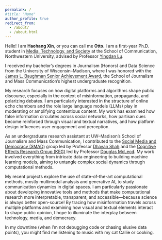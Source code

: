 ```yaml
---
permalink: /
#title: "Home"
author_profile: true
redirect_from: 
  - /about/
  - /about.html
---
```


Hello! I am **Haohang Xin**, or you can call me **Otto**. I am a first-year Ph.D. student in [Media, Technology, and Society](https://mts.northwestern.edu/) at the School of Communication, Northwestern University, advised by Professor [Yingdan Lu](https://communication.northwestern.edu/faculty/yingdan-lu.html).

I received my bachelor’s degrees in Journalism (Honors) and Data Science from the University of Wisconsin–Madison, where I was honored with the [James L. Baughman Senior Achievement Award](https://journalism.wisc.edu/student-opportunities/james-baughman-senior-achievement-award/), the School of Journalism and Mass Communication’s highest undergraduate recognition.

My research focuses on how digital platforms and algorithms shape public discourse, especially in the context of misinformation, propaganda, and polarizing debates. I am particularly interested in the structure of online echo chambers and the role large language models (LLMs) play in moderating or amplifying contentious content. My work has examined how false information circulates across social networks, how partisan cues become reinforced through visual and textual narratives, and how platform design influences user engagement and perception.

As an undergraduate research assistant at UW–Madison’s School of Journalism and Mass Communication, I contributed to the [Social Media and Democracy (SMAD)](https://mcrc.journalism.wisc.edu/groups/smad/) group led by Professor [Dhavan Shah](https://journalism.wisc.edu/news/staff/dhavan-v-shah/) and the [Cognitive Effects Research Group (KEG)](https://mcrc.journalism.wisc.edu/groups/keg/) led by Professor [Douglas McLeod](https://journalism.wisc.edu/news/staff/douglas-m-mcleod/). My work involved everything from intricate data engineering to building machine learning models, aiming to untangle complex social dynamics through computational methods.

My recent projects explore the use of state-of-the-art computational methods, mostly multimodal analysis and generative AI, to study communication dynamics in digital spaces. I am particularly passionate about developing innovative tools and methods that make computational research more interpretable, transparent, and accessible—because science is always better open-source! By tracing how misinformation travels across multiple platforms and examining how visual and textual elements interact to shape public opinion, I hope to illuminate the interplay between technology, media, and democracy.

In my downtime (when I’m not debugging code or chasing elusive data points), you might find me listening to music with my cat Callie or cooking.
